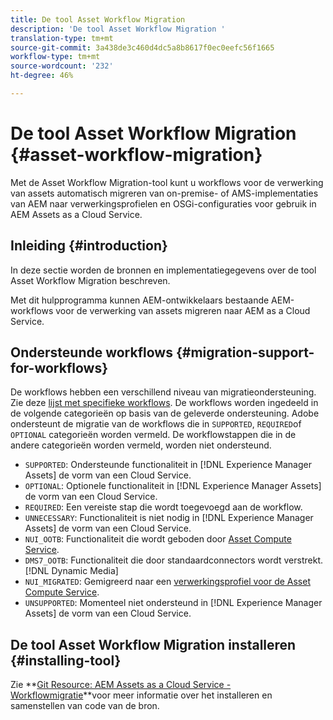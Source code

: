 ```yaml
---
title: De tool Asset Workflow Migration
description: 'De tool Asset Workflow Migration '
translation-type: tm+mt
source-git-commit: 3a438de3c460d4dc5a8b8617f0ec0eefc56f1665
workflow-type: tm+mt
source-wordcount: '232'
ht-degree: 46%

---
```



# De tool Asset Workflow Migration {#asset-workflow-migration}

Met de Asset Workflow Migration-tool kunt u workflows voor de verwerking van assets automatisch migreren van on-premise- of AMS-implementaties van AEM naar verwerkingsprofielen en OSGi-configuraties voor gebruik in AEM Assets as a Cloud Service.

## Inleiding {#introduction}

In deze sectie worden de bronnen en implementatiegegevens over de tool Asset Workflow Migration beschreven.

Met dit hulpprogramma kunnen AEM-ontwikkelaars bestaande AEM-workflows voor de verwerking van assets migreren naar AEM as a Cloud Service.

## Ondersteunde workflows {#migration-support-for-workflows}

De workflows hebben een verschillend niveau van migratieondersteuning. Zie deze [lijst met specifieke workflows](https://github.com/adobe/aem-cloud-migration/blob/master/src/main/resources/workflowSteps.properties). De workflows worden ingedeeld in de volgende categorieën op basis van de geleverde ondersteuning. Adobe ondersteunt de migratie van de workflows die in `SUPPORTED`, `REQUIRED`of `OPTIONAL` categorieën worden vermeld. De workflowstappen die in de andere categorieën worden vermeld, worden niet ondersteund.

* `SUPPORTED`: Ondersteunde functionaliteit in [!DNL Experience Manager Assets] de vorm van een Cloud Service.
* `OPTIONAL`: Optionele functionaliteit in [!DNL Experience Manager Assets] de vorm van een Cloud Service.
* `REQUIRED`: Een vereiste stap die wordt toegevoegd aan de workflow.
* `UNNECESSARY`: Functionaliteit is niet nodig in [!DNL Experience Manager Assets] de vorm van een Cloud Service.
* `NUI_OOTB`: Functionaliteit die wordt geboden door [Asset Compute Service](/help/assets/asset-microservices-configure-and-use.md).
* `DMS7_OOTB`: Functionaliteit die door standaardconnectors wordt verstrekt. [!DNL Dynamic Media]
* `NUI_MIGRATED`: Gemigreerd naar een [verwerkingsprofiel voor de Asset Compute Service](/help/assets/asset-microservices-configure-and-use.md).
* `UNSUPPORTED`: Momenteel niet ondersteund in [!DNL Experience Manager Assets] de vorm van een Cloud Service.

## De tool Asset Workflow Migration installeren {#installing-tool}

Zie **[Git Resource: AEM Assets as a Cloud Service - Workflowmigratie](https://github.com/adobe/aem-cloud-migration)**voor meer informatie over het installeren en samenstellen van code van de bron.
